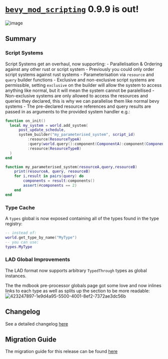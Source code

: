 # [`bevy_mod_scripting`](https://github.com/makspll/bevy_mod_scripting/) 0.9.9 is out!

![image](https://github.com/user-attachments/assets/6ae0f927-ea1b-4d90-a809-4cc513e49b18)

## Summary 
### Script Systems
Script Systems get an overhaul, now supporting:
    - Parallelisation & Ordering against any other rust or script system
        - Previously you could only order script systems against rust systems
    - Parameterisation via `resource` and `query` builder functions
        - Exclusive and non-exclusive script systems are permissible, setting `exclusive` on the builder will allow the system to access anything like normal, but it will mean the system cannot be paralellised
        - Non-exclusive systems are only allowed to access the resources and queries they declared, this is why we can parallelise them like normal bevy systems
        - The pre-declared resource references and query results are passed in as arguments to the provided system handler
e.g.:

```lua
function on_init()
  local my_system = world.add_system(
      post_update_schedule,
      system_builder("my_parameterised_system", script_id)
          :resource(ResourceTypeA)
          :query(world.query():component(ComponentA):component(ComponentB))
          :resource(ResourceTypeB)
  )
end

function my_parameterised_system(resourceA,query,resourceB)
    print(resourceA, query, resourceB)
    for i,result in pairs(query) do
        components = result:components()
        assert(#components == 2)
    end
end
```

### Type Cache
A `types` global is now exposed containing all of the types found in the type registry:

```lua
-- instead of:
world.get_type_by_name("MyType")
-- you can use:
types.MyType
```

### LAD Global Improvements
The LAD format now supports arbitrary `TypedThrough` types as global instances.

The the mdbook pre-processor globals page got some love and now inlines links to each type as well as splits up the section to be more readable:
![423247897-1e9d4a95-5500-4001-8ef2-7372ae3dc56b](https://github.com/user-attachments/assets/b1ec947e-1f77-4abb-9ad4-f8d60cf96162)

## Changelog
See a detailed changelog [here](https://github.com/makspll/bevy_mod_scripting/blob/main/CHANGELOG.md)

## Migration Guide
The migration guide for this release can be found [here](https://github.com/makspll/bevy_mod_scripting/blob/main/release-notes/0.10.0-migration.md)

